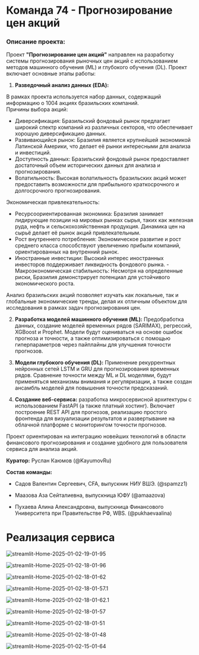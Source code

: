 # Команда 74 - Прогнозирование цен акций

### Описание проекта:

Проект **"Прогнозирование цен акций"** направлен на разработку системы прогнозирования рыночных цен акций с использованием методов машинного обучения (ML) и глубокого обучения (DL). Проект включает основные этапы работы:

1. **Разведочный анализ данных (EDA):**

В рамках проекта используется набор данных, содержащий информацию о 1004 акциях бразильских компаний.  
Причины выбора акций:  
- Диверсификация: Бразильский фондовый рынок предлагает широкий спектр компаний из различных секторов, что обеспечивает хорошую диверсификацию данных.  
- Развивающийся рынок: Бразилия является крупнейшей экономикой Латинской Америки, что делает её рынки интересными для анализа и инвестиций.  
- Доступность данных: Бразильский фондовый рынок предоставляет достаточный объем исторических данных для анализа и прогнозирования.  
- Волатильность: Высокая волатильность бразильских акций может предоставить возможности для прибыльного краткосрочного и долгосрочного прогнозирования.  

Экономическая привлекательность:
- Ресурсоориентированная экономика: Бразилия занимает лидирующие позиции на мировых рынках сырья, таких как железная руда, нефть и сельскохозяйственная продукция. Динамика цен на сырьё делает её рынок акций привлекательным.  
- Рост внутреннего потребления: Экономическое развитие и рост среднего класса способствуют увеличению прибыли компаний, ориентированных на внутренний рынок.  
- Иностранные инвестиции: Высокий интерес иностранных инвесторов поддерживает ликвидность фондового рынка. - Макроэкономическая стабильность: Несмотря на определенные риски, Бразилия демонстрирует потенциал для устойчивого экономического роста.  

Анализ бразильских акций позволяет изучать как локальные, так и глобальные экономические тренды, делая их отличным объектом для исследования в рамках задач прогнозирования цен.

2. **Разработка моделей машинного обучения (ML):** Предобработка данных, создание моделей временных рядов (SARIMAX), регрессий, XGBoost и Prophet. Модели будут оцениваться на основе ошибок прогноза и точности, а также оптимизироваться с помощью гиперпараметров через пайплайны для улучшения точности прогнозов.

3. **Модели глубокого обучения (DL):** Применение рекуррентных нейронных сетей LSTM и GRU для прогнозирования временных рядов. Сравнение точности между ML и DL моделями, будут применяться механизмы внимания и регуляризации, а также создан ансамбль моделей для повышения точности предсказаний.


4. **Создание веб-сервиса:** разработка микросервисной архитектуры с использованием FastAPI (а также платный хостинг). Включает построение REST API для прогнозов, реализацию простого фронтенда для визуализации результатов и развертывание на облачной платформе с мониторингом точности прогнозов.

Проект ориентирован на интеграцию новейших технологий в области финансового прогнозирования и создание удобного для пользователя сервиса для анализа акций.

**Куратор:** Руслан Каюмов (@KayumovRu)


**Состав команды:**

- Садов Валентин Сергеевич, CFA, выпускник НИУ ВШЭ. (@spamzz1)

- Маазова Аза Сейталиевна, выпускница ЮФУ (@amaazova)

- Пухаева Алина Александровна, выпускница Финансового Университета при Правительстве РФ, WBS. (@pukhaevaalina)

# Реализация сервиса #

![streamlit-Home-2025-01-02-19-01-95](https://raw.githubusercontent.com/apukhaevaa/team74_stock_price_forecasting/main/gifs/streamlit-Home-2025-01-02-19-01-95.gif)

![streamlit-Home-2025-01-02-18-01-96](https://raw.githubusercontent.com/apukhaevaa/team74_stock_price_forecasting/main/gifs/streamlit-Home-2025-01-02-18-01-96.gif)

![streamlit-Home-2025-01-02-18-01-62](https://raw.githubusercontent.com/apukhaevaa/team74_stock_price_forecasting/main/gifs/streamlit-Home-2025-01-02-18-01-62.gif)

![streamlit-Home-2025-01-02-18-01-57.1](https://raw.githubusercontent.com/apukhaevaa/team74_stock_price_forecasting/main/gifs/streamlit-Home-2025-01-02-18-01-57.1.gif)

![streamlit-Home-2025-01-02-18-01-62.1](https://raw.githubusercontent.com/apukhaevaa/team74_stock_price_forecasting/main/gifs/streamlit-Home-2025-01-02-18-01-62.1.gif)








![streamlit-Home-2025-01-02-18-01-57](https://raw.githubusercontent.com/apukhaevaa/team74_stock_price_forecasting/main/gifs/streamlit-Home-2025-01-02-18-01-57.gif)

![streamlit-Home-2025-01-02-18-01-51](https://raw.githubusercontent.com/apukhaevaa/team74_stock_price_forecasting/main/gifs/streamlit-Home-2025-01-02-18-01-51.gif)

![streamlit-Home-2025-01-02-18-01-48](https://raw.githubusercontent.com/apukhaevaa/team74_stock_price_forecasting/main/gifs/streamlit-Home-2025-01-02-18-01-48.gif)

![streamlit-Home-2025-01-02-15-01-64](https://raw.githubusercontent.com/apukhaevaa/team74_stock_price_forecasting/main/gifs/streamlit-Home-2025-01-02-15-01-64.gif)

